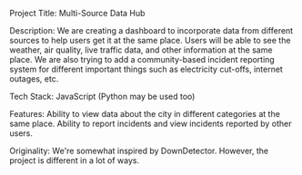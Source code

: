 Project Title: Multi-Source Data Hub

Description: We are creating a dashboard to incorporate data from different sources to help users get it at the same place. Users will be able to see the weather, air quality, live traffic data, and other information at the same place. We are also trying to add a community-based incident reporting system for different important things such as electricity cut-offs, internet outages, etc.

Tech Stack: JavaScript (Python may be used too)

Features:
Ability to view data about the city in different categories at the same place.
Ability to report incidents and view incidents reported by other users.

Originality: We're somewhat inspired by DownDetector. However, the project is different in a lot of ways.
